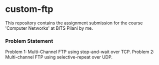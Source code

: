 # custom-ftp
This repository contains the assignment submission for the course 'Computer Networks' at BITS Pilani by me.

### Problem Statement 

Problem 1: Multi-Channel FTP using stop-and-wait over TCP.
Problem 2: Multi-channel FTP using selective-repeat over UDP.
